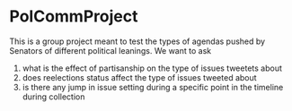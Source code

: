 # PolCommProject
This is a group project meant to test the types of agendas pushed by Senators of different political leanings. 
We want to ask
1. what is the effect of partisanship on the type of issues tweetets about
2. does reelections status affect the type of issues tweeted about
3. is there any jump in issue setting during a specific point in the timeline during collection
